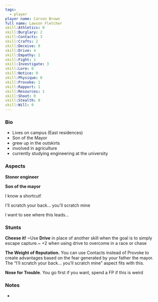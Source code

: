 ```yaml
---
tags:
  - player
player name: Carson Brown
full name: Lawson Fletcher
skill:Athletics: 0
skill:Burglary: 2
skill:Contacts: 3
skill:Crafts: 2
skill:Deceive: 0
skill:Drive: 4
skill:Empathy: 2
skill:Fight: 1
skill:Investigate: 3
skill:Lore: 0
skill:Notice: 0
skill:Physique: 0
skill:Provoke: 1
skill:Rapport: 1
skill:Resources: 1
skill:Shoot: 0
skill:Stealth: 0
skill:Will: 0
---
```


### Bio 

- Lives on campus (East residences)
- Son of the Mayor
- grew up in the outskirts
- involved in agriculture
- currently studying engineering at the university

### Aspects

**Stoner engineer**

**Son of the mayor**

I know a shortcut!

I'll scratch your back... you'll scratch mine

I want to see where this leads...

### Stunts  

**Cheese it!** ~Use **Drive** in place of another skill when the goal is to simply escape capture.~ +2 when using drive to overcome in a race or chase

**The Weight of Reputation.** You can use Contacts instead of Provoke to create advantages based on the fear generated by your father the mayor. The “I’ll scratch your back... you’ll scratch mine” aspect fits with this.

**Nose for Trouble**. You go first if you want, spend a FP if this is weird

### Notes

- 
